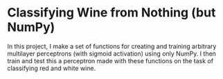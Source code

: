 # Classifying Wine from Nothing (but NumPy)

In this project, I make a set of functions for creating and training arbitrary multilayer perceptrons (with sigmoid activation) using only NumPy. I then train and test this a perceptron made with these functions on the task of classifying red and white wine.
